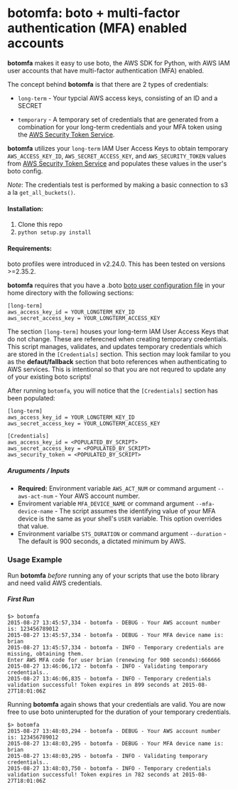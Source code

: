 
# botomfa: boto + multi-factor authentication (MFA) enabled accounts


**botomfa** makes it easy to use boto, the AWS SDK for Python, with AWS IAM user accounts that have multi-factor authentication (MFA) enabled.

The concept behind **botomfa** is that there are 2 types of credentials:

* `long-term` - Your typcial AWS access keys, consisting of an ID and a SECRET

* `temporary` - A temporary set of credentials that are generated from a combination for your long-term credentials and your MFA token using the [AWS Security Token Service](http://docs.aws.amazon.com/STS/latest/APIReference/Welcome.html).

**botomfa** utilizes your `long-term` IAM User Access Keys to obtain temporary ``AWS_ACCESS_KEY_ID``, ``AWS_SECRET_ACCESS_KEY``, and ``AWS_SECURITY_TOKEN``  values from [AWS Security Token Service](http://docs.aws.amazon.com/STS/latest/APIReference/Welcome.html) and populates these values in the user's boto config.

*Note*: The credentials test is performed by making a basic connection to s3 a la ``get_all_buckets()``.


#### Installation:

1. Clone this repo
2. `python setup.py install`
 


#### Requirements:

boto profiles were introduced in v2.24.0. This has been tested on versions >=2.35.2.


**botomfa** requires that you have a .boto [boto user configuration file](http://boto.readthedocs.org/en/latest/boto_config_tut.html) in your home directory with the following sections:

```
[long-term]
aws_access_key_id = YOUR_LONGTERM_KEY_ID
aws_secret_access_key = YOUR_LONGTERM_ACCESS_KEY

```

The section ``[long-term]`` houses your long-term IAM User Access Keys
that do not change. These are referecned when creating temporary credentials.
This script manages, validates, and updates temporary credentials which are stored in the ``[Credentials]`` section. This section may look familar to you as the **defaut/fallback** section that boto references when authenticating to AWS services. This is intentional so that you are not requred to update any of your existing boto scripts!

After running `botomfa`, you will notice that the `[Credentials]` section has been populated:

```
[long-term]
aws_access_key_id = YOUR_LONGTERM_KEY_ID
aws_secret_access_key = YOUR_LONGTERM_ACCESS_KEY

[Credentials]
aws_access_key_id = <POPULATED_BY_SCRIPT>
aws_secret_access_key = <POPULATED_BY_SCRIPT>
aws_security_token = <POPULATED_BY_SCRIPT>
```

##### Aruguments / Inputs

* **Required:** Environment variable `AWS_ACT_NUM` or command argument `--aws-act-num` - Your AWS account number. 
* Enviroment variable `MFA_DEVICE_NAME` or command argument `--mfa-device-name` -  The script assumes the identifying value of your MFA device is the same as your shell's ``USER`` variable. This option overrides that value.
* Environment varialbe `STS_DURATION` or command argument `--duration` - The default is 900 seconds, a dictated minimum by AWS.


### Usage Example

Run **botomfa** *before* running any of your scripts that use the boto library and need valid AWS credentials. 

##### First Run
```
$> botomfa
2015-08-27 13:45:57,334 - botomfa - DEBUG - Your AWS account number is: 123456789012
2015-08-27 13:45:57,334 - botomfa - DEBUG - Your MFA device name is: brian
2015-08-27 13:45:57,334 - botomfa - INFO - Temporary credentials are missing, obtaining them.
Enter AWS MFA code for user brian (renewing for 900 seconds):666666
2015-08-27 13:46:06,172 - botomfa - INFO - Validating temporary credentials..
2015-08-27 13:46:06,835 - botomfa - INFO - Temporary credentials validation successful! Token expires in 899 seconds at 2015-08-27T18:01:06Z
```

Running **botomfa** again shows that your credentials are valid. You are now free to use boto uninterupted for the duration of your temporary credentials.

```
$> botomfa
2015-08-27 13:48:03,294 - botomfa - DEBUG - Your AWS account number is: 123456789012
2015-08-27 13:48:03,295 - botomfa - DEBUG - Your MFA device name is: brian
2015-08-27 13:48:03,295 - botomfa - INFO - Validating temporary credentials..
2015-08-27 13:48:03,750 - botomfa - INFO - Temporary credentials validation successful! Token expires in 782 seconds at 2015-08-27T18:01:06Z
```

